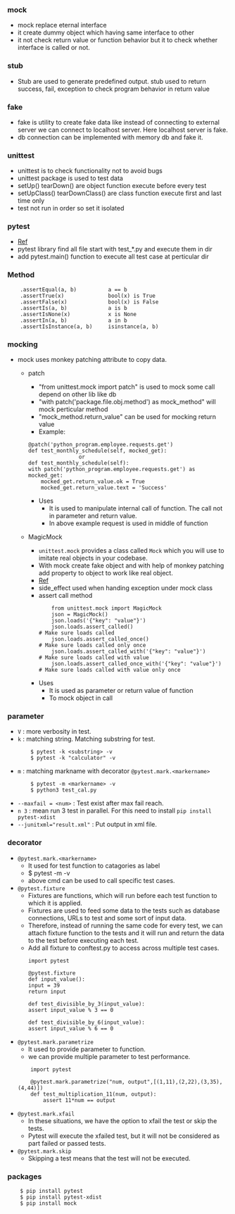 ### mock
- mock replace eternal interface
- it create dummy object which having same interface to other
- it not check return value or function behavior but it to check whether interface is called or not.

### stub
- Stub are used to generate predefined output.
stub used to return success, fail, exception to check program behavior in return value 

### fake
- fake is utility to create fake data like instead of connecting to external server we can connect to localhost server. Here localhost server is fake.
- db connection can be implemented with memory db and fake it.

### unittest
- unittest is to check functionality not to avoid bugs
- unittest package is used to test data
- setUp() tearDown() are object function execute before every test
- setUpClass() tearDownClass() are class function execute first and last time only
- test not run in order so set it isolated

### pytest
- [Ref](https://www.tutorialspoint.com/pytest/index.htm)
- pytest library find all file start with test_*.py and execute them in dir
- add pytest.main() function to execute all test case at perticular dir

### Method
```
    .assertEqual(a, b)          a == b
    .assertTrue(x)	            bool(x) is True
    .assertFalse(x)	            bool(x) is False
    .assertIs(a, b)	            a is b
    .assertIsNone(x)	        x is None
    .assertIn(a, b)	            a in b
    .assertIsInstance(a, b)     isinstance(a, b)
```

### mocking
- mock uses monkey patching attribute to copy data.
    - patch
        - "from unittest.mock import patch" is used to mock some call depend on other lib like db
        - "with patch('package.file.obj.method') as mock_method" will mock perticular method
        - "mock_method.return_value" can be used for mocking return value
        - Example:
        ```
        @patch('python_program.employee.requests.get')
        def test_monthly_schedule(self, mocked_get):
                        or
        def test_monthly_schedule(self):
        with patch('python_program.employee.requests.get') as mocked_get:
            mocked_get.return_value.ok = True
            mocked_get.return_value.text = 'Success'
        ```
        - Uses
            - It is used to manipulate internal call of function. The call not in parameter and return value.
            - In above example request is used in middle of function

    - MagicMock
        - `unittest.mock` provides a class called `Mock` which you will use to imitate real objects in your codebase.
        - With mock create fake object and with help of monkey patching add property to object to work like real object.
        - [Ref](https://realpython.com/python-mock-library/)
        - side_effect used when handing exception under mock class
        - assert call method
            ```
                from unittest.mock import MagicMock
                json = MagicMock()
                json.loads('{"key": "value"}')
                json.loads.assert_called()                              # Make sure loads called
                json.loads.assert_called_once()                         # Make sure loads called only once
                json.loads.assert_called_with('{"key": "value"}')       # Make sure loads called with value
                json.loads.assert_called_once_with('{"key": "value"}')  # Make sure loads called with value only once
            ```
        - Uses
            - It is used as parameter or return value of function
            - To mock object in call

### parameter
- `V` : more verbosity in test.
- `k` : matching string. Matching substring for test.
    ```
        $ pytest -k <substring> -v
        $ pytest -k "calculator" -v
    ```
- `m` : matching markname with decorator `@pytest.mark.<markername>`
    ```    
        $ pytest -m <markername> -v
        $ python3 test_cal.py
    ```
- `--maxfail = <num>` : Test exist after max fail reach.
- `n 3` : mean run 3 test in parallel. For this need to install `pip install pytest-xdist`
- `--junitxml="result.xml"` : Put output in xml file.

### decorator
- `@pytest.mark.<markername>`
    - It used for test function to catagories as label
    - $ pytest -m <markername> -v
    - above cmd can be used to call specific test cases.
- `@pytest.fixture`
    - Fixtures are functions, which will run before each test function to which it is applied.
    - Fixtures are used to feed some data to the tests such as database connections, URLs to test and some sort of input data.
    - Therefore, instead of running the same code for every test, we can attach fixture function to the tests and it will run and return the data to the test before executing each test.
    - Add all fixture to conftest.py to access across multiple test cases.
        ```
        import pytest

        @pytest.fixture
        def input_value():
        input = 39
        return input

        def test_divisible_by_3(input_value):
        assert input_value % 3 == 0

        def test_divisible_by_6(input_value):
        assert input_value % 6 == 0
        ```
- `@pytest.mark.parametrize`
    - It used to provide parameter to function.
    - we can provide multiple parameter to test performance.
    ```
        import pytest

        @pytest.mark.parametrize("num, output",[(1,11),(2,22),(3,35),(4,44)])
        def test_multiplication_11(num, output):
            assert 11*num == output
   ```
- `@pytest.mark.xfail`
    - In these situations, we have the option to xfail the test or skip the tests.
    - Pytest will execute the xfailed test, but it will not be considered as part failed or passed tests.
- `@pytest.mark.skip`
    - Skipping a test means that the test will not be executed.

### packages
```
    $ pip install pytest
    $ pip install pytest-xdist
    $ pip install mock
```